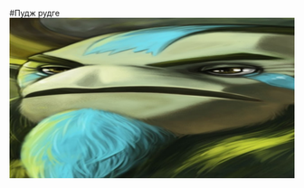 #Пудж рудге
![начо профет](https://github.com/nikitafilipenko2/Probability-theory-tasks/blob/main/maxresdefault.jpg)
